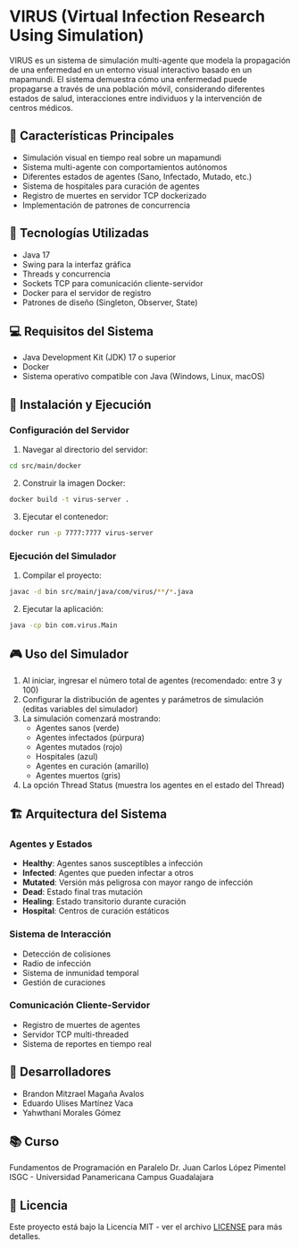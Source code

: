 # VIRUS (Virtual Infection Research Using Simulation)

VIRUS es un sistema de simulación multi-agente que modela la propagación de una enfermedad en un entorno visual interactivo basado en un mapamundi. El sistema demuestra cómo una enfermedad puede propagarse a través de una población móvil, considerando diferentes estados de salud, interacciones entre individuos y la intervención de centros médicos.

## 🦠 Características Principales

- Simulación visual en tiempo real sobre un mapamundi
- Sistema multi-agente con comportamientos autónomos
- Diferentes estados de agentes (Sano, Infectado, Mutado, etc.)
- Sistema de hospitales para curación de agentes
- Registro de muertes en servidor TCP dockerizado
- Implementación de patrones de concurrencia

## 🔧 Tecnologías Utilizadas

- Java 17
- Swing para la interfaz gráfica
- Threads y concurrencia
- Sockets TCP para comunicación cliente-servidor
- Docker para el servidor de registro
- Patrones de diseño (Singleton, Observer, State)

## 💻 Requisitos del Sistema

- Java Development Kit (JDK) 17 o superior
- Docker
- Sistema operativo compatible con Java (Windows, Linux, macOS)

## 🚀 Instalación y Ejecución

### Configuración del Servidor

1. Navegar al directorio del servidor:
```bash
cd src/main/docker
```

2. Construir la imagen Docker:
```bash
docker build -t virus-server .
```

3. Ejecutar el contenedor:
```bash
docker run -p 7777:7777 virus-server
```

### Ejecución del Simulador

1. Compilar el proyecto:
```bash
javac -d bin src/main/java/com/virus/**/*.java
```

2. Ejecutar la aplicación:
```bash
java -cp bin com.virus.Main
```

## 🎮 Uso del Simulador

1. Al iniciar, ingresar el número total de agentes (recomendado: entre 3 y 100)
2. Configurar la distribución de agentes y parámetros de simulación (editas variables del simulador)
3. La simulación comenzará mostrando:
   - Agentes sanos (verde)
   - Agentes infectados (púrpura)
   - Agentes mutados (rojo)
   - Hospitales (azul)
   - Agentes en curación (amarillo)
   - Agentes muertos (gris)
4. La opción Thread Status (muestra los agentes en el estado del Thread)   

## 🏗 Arquitectura del Sistema

### Agentes y Estados
- **Healthy**: Agentes sanos susceptibles a infección
- **Infected**: Agentes que pueden infectar a otros
- **Mutated**: Versión más peligrosa con mayor rango de infección
- **Dead**: Estado final tras mutación
- **Healing**: Estado transitorio durante curación
- **Hospital**: Centros de curación estáticos

### Sistema de Interacción
- Detección de colisiones
- Radio de infección
- Sistema de inmunidad temporal
- Gestión de curaciones

### Comunicación Cliente-Servidor
- Registro de muertes de agentes
- Servidor TCP multi-threaded
- Sistema de reportes en tiempo real

## 👥 Desarrolladores

- Brandon Mitzrael Magaña Avalos
- Eduardo Ulises Martínez Vaca
- Yahwthani Morales Gómez

## 📚 Curso
Fundamentos de Programación en Paralelo
Dr. Juan Carlos López Pimentel
ISGC - Universidad Panamericana Campus Guadalajara

## 📝 Licencia

Este proyecto está bajo la Licencia MIT - ver el archivo [LICENSE](LICENSE) para más detalles.
